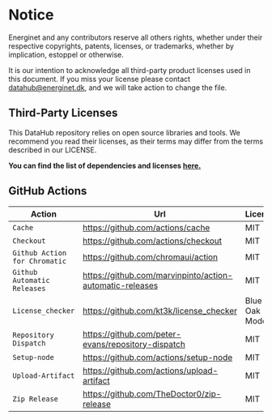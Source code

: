 # Notice

Energinet and any contributors reserve all others rights, whether under their respective copyrights, patents, licenses, or trademarks, whether by implication, estoppel or otherwise.

It is our intention to acknowledge all third-party product licenses used in this document. If you miss your license please contact <datahub@energinet.dk>, and we will take action to change the file.

## Third-Party Licenses

This DataHub repository relies on open source libraries and tools. We recommend you read their licenses, as their terms may differ from the terms described in our LICENSE.

**You can find the list of dependencies and licenses [here.](PRODUCTION_DEPENDENCIES.md)**

## GitHub Actions

| Action                        | Url                                                        | License        |
| ----------------------------- | ---------------------------------------------------------- | -------------- |
| `Cache`                       | <https://github.com/actions/cache>                         | MIT            |
| `Checkout`                    | <https://github.com/actions/checkout>                      | MIT            |
| `Github Action for Chromatic` | <https://github.com/chromaui/action>                       | MIT            |
| `Github Automatic Releases`   | <https://github.com/marvinpinto/action-automatic-releases> | MIT            |
| `License_checker`             | <https://github.com/kt3k/license_checker>                  | Blue Oak Model |
| `Repository Dispatch`         | <https://github.com/peter-evans/repository-dispatch>       | MIT            |
| `Setup-node`                  | <https://github.com/actions/setup-node>                    | MIT            |
| `Upload-Artifact`             | <https://github.com/actions/upload-artifact>               | MIT            |
| `Zip Release`                 | <https://github.com/TheDoctor0/zip-release>                | MIT            |
